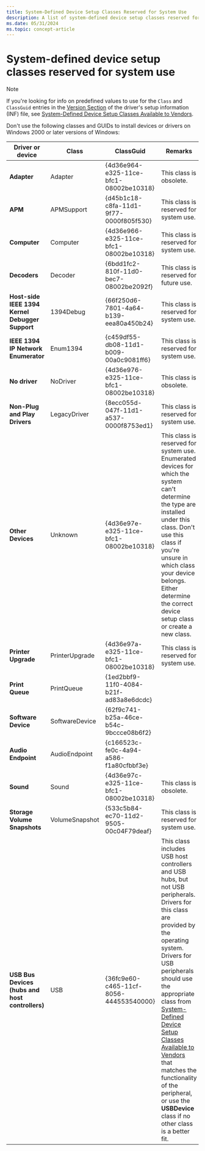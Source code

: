 ```yaml
---
title: System-Defined Device Setup Classes Reserved for System Use
description: A list of system-defined device setup classes reserved for Windows system use.
ms.date: 05/31/2024
ms.topic: concept-article
---
```


# System-defined device setup classes reserved for system use

> [!NOTE]
> If you're looking for info on predefined values to use for the `Class` and `ClassGuid` entries in the [Version Section](inf-version-section.md) of the driver's setup information (INF) file, see [System-Defined Device Setup Classes Available to Vendors](system-defined-device-setup-classes-available-to-vendors.md).

Don't use the following classes and GUIDs to install devices or drivers on Windows 2000 or later versions of Windows:

| Driver or device | Class | ClassGuid | Remarks |
|--|--|--|--|
| **Adapter** | Adapter | {4d36e964-e325-11ce-bfc1-08002be10318} | This class is obsolete. |
| **APM** | APMSupport | {d45b1c18-c8fa-11d1-9f77-0000f805f530} | This class is reserved for system use. |
| **Computer** | Computer | {4d36e966-e325-11ce-bfc1-08002be10318} | This class is reserved for system use. |
| **Decoders** | Decoder | {6bdd1fc2-810f-11d0-bec7-08002be2092f} | This class is reserved for future use. |
| **Host-side IEEE 1394 Kernel Debugger Support** | 1394Debug | {66f250d6-7801-4a64-b139-eea80a450b24} | This class is reserved for system use. |
| **IEEE 1394 IP Network Enumerator** | Enum1394 | {c459df55-db08-11d1-b009-00a0c9081ff6} | This class is reserved for system use. |
| **No driver** | NoDriver | {4d36e976-e325-11ce-bfc1-08002be10318} | This class is obsolete. |
| **Non-Plug and Play Drivers** | LegacyDriver | {8ecc055d-047f-11d1-a537-0000f8753ed1} | This class is reserved for system use. |
| **Other Devices** | Unknown | {4d36e97e-e325-11ce-bfc1-08002be10318} | This class is reserved for system use. Enumerated devices for which the system can't determine the type are installed under this class. Don't use this class if you're unsure in which class your device belongs. Either determine the correct device setup class or create a new class. |
| **Printer Upgrade** | PrinterUpgrade | {4d36e97a-e325-11ce-bfc1-08002be10318} | This class is reserved for system use. |
| **Print Queue** | PrintQueue | {1ed2bbf9-11f0-4084-b21f-ad83a8e6dcdc} | &nbsp; |
| **Software Device** | SoftwareDevice | {62f9c741-b25a-46ce-b54c-9bccce08b6f2} | &nbsp; |
| **Audio Endpoint** | AudioEndpoint | {c166523c-fe0c-4a94-a586-f1a80cfbbf3e} | &nbsp; |
| **Sound** | Sound | {4d36e97c-e325-11ce-bfc1-08002be10318} | This class is obsolete. |
| **Storage Volume Snapshots** | VolumeSnapshot | {533c5b84-ec70-11d2-9505-00c04F79deaf} | This class is reserved for system use. |
| **USB Bus Devices (hubs and host controllers)** | USB | {36fc9e60-c465-11cf-8056-444553540000} | This class includes USB host controllers and USB hubs, but not USB peripherals. Drivers for this class are provided by the operating system. Drivers for USB peripherals should use the appropriate class from [System-Defined Device Setup Classes Available to Vendors](./system-defined-device-setup-classes-available-to-vendors.md) that matches the functionality of the peripheral, or use the **USBDevice** class if no other class is a better fit. |

